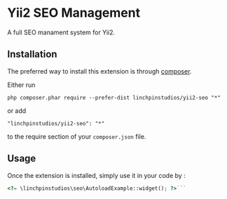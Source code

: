 Yii2 SEO Management
===================
A full SEO manament system for Yii2.

Installation
------------

The preferred way to install this extension is through [composer](http://getcomposer.org/download/).

Either run

```
php composer.phar require --prefer-dist linchpinstudios/yii2-seo "*"
```

or add

```
"linchpinstudios/yii2-seo": "*"
```

to the require section of your `composer.json` file.


Usage
-----

Once the extension is installed, simply use it in your code by  :

```php
<?= \linchpinstudios\seo\AutoloadExample::widget(); ?>```